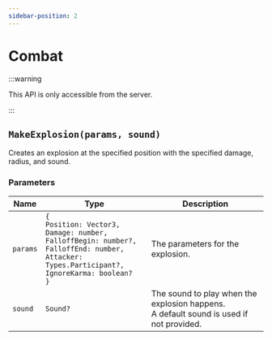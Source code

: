 ```yaml
---
sidebar-position: 2
---
```


# Combat

:::warning

This API is only accessible from the server.

:::

## `MakeExplosion(params, sound)`

Creates an explosion at the specified position with the specified damage, radius, and sound.

### Parameters

| Name | Type | Description |
| --- | --- | --- |
| `params` | `{`<br/>`Position: Vector3,`<br/>`Damage: number,`<br/>`FalloffBegin: number?,`<br/>`FalloffEnd: number,`<br/>`Attacker: Types.Participant?,`<br/>`IgnoreKarma: boolean?`<br/>`}` | The parameters for the explosion. |
| `sound` | `Sound?` | The sound to play when the explosion happens.<br/>A default sound is used if not provided. |


